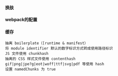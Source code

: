 #### 换肤

#### webpack的配置

#### 缓存

    抽离 boilerplate（[runtime & manifest）
    将 module identifier 默认的数字标识方式转成使用路径标识
    JS 文件使用 chunkhash
    抽离的 CSS 样式文件使用 contenthash
    gif|png|jpe?g|eot|woff|ttf|svg|pdf 等使用 hash
    设置 namedChunks 为 true